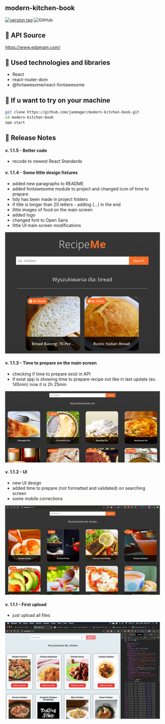 ## modern-kitchen-book

[![version tag](https://img.shields.io/badge/version-1.1.5-brightgreen.svg)](https://github.com/janmager/modern-kitchen-book)
![GitHub](https://img.shields.io/github/license/janmager/modern-kitchen-book)

## 🍲 API Source

https://www.edamam.com/

## 🍫 Used technologies and libraries

- React
- react-router-dom
- @fortawesome/react-fontawesome

## 🍰 If u want to try on your machine

```sh
git clone https://github.com/janmager/modern-kitchen-book.git
cd modern-kitchen-book
npm start
```

## 🥪 Release Notes

#### v. 1.1.5 - Better code

- recode to newest React Standards

#### v. 1.1.4 - Some little design fixtures

- added new paragraphs to README
- added fontawesome module to project and changed icon of time to prepare
- tidy has been made in project folders
- if title is longer than 20 letters - adding (...) in the end
- little images of food on the main screen
- added logo
- changed font to Open Sans
- little UI main screen modifications

![v1.1.4](https://raw.githubusercontent.com/janmager/modern-kitchen-book/master/img/v1-4.png)

#### v. 1.1.3 - Time to prepare on the main screen

- checking if time to prepare exist in API
- if exist app is showing time to prepare recipe not like in last update (ex. 145min) now it is 2h 25min

![v1.1.3](https://raw.githubusercontent.com/janmager/modern-kitchen-book/master/img/v1-3.png)

#### v. 1.1.2 - UI

- new UI design
- added time to prepare (not formatted and validated) on searching screen
- some mobile corrections

![v1.1.2](https://raw.githubusercontent.com/janmager/modern-kitchen-book/master/img/v1-2.png)

#### v. 1.1.1 - First upload

- just upload all files

![v1.1.1](https://raw.githubusercontent.com/janmager/modern-kitchen-book/master/img/v1-1.png)
